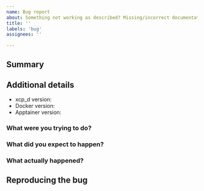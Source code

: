 ```yaml
---
name: Bug report
about: Something not working as described? Missing/incorrect documentation? This is the place.
title: ''
labels: 'bug'
assignees: ''

---
```

## Summary
<!--What is the nature of the bug?-->

## Additional details
<!--Please fill in the following details-->
- xcp_d version:
- Docker version:
- Apptainer version:

### What were you trying to do?

### What did you expect to happen?

### What actually happened?

## Reproducing the bug
<!--Please share any steps you performed that revealed the bug-->
<!--Please include any code snippets.
Enclose them in triple back-ticks (```)
Like this:

```
<code>
```
-->